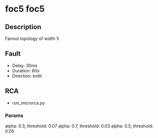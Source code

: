 # foc5 foc5
## Description
Fanout topology of width 5
## Fault
- Delay: 30ms
- Duration: 60s
- Direction: both
## RCA
- run_microrca.py
### Params
  alpha: 0.3, threshold: 0.07
  alpha: 0.7, threshold: 0.03
  alpha: 0.5, threshold: 0.05
 
